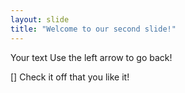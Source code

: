 ```yaml
---
layout: slide
title: "Welcome to our second slide!"
---
```

Your text
Use the left arrow to go back!

[] Check it off that you like it!

